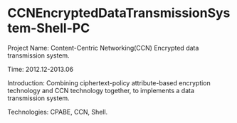 # CCNEncryptedDataTransmissionSystem-Shell-PC

Project Name: Content-Centric Networking(CCN) Encrypted data transmission system.

Time: 2012.12-2013.06

Introduction: Combining ciphertext-policy attribute-based encryption technology and CCN technology together, to implements a data transmission system.

Technologies: CPABE, CCN, Shell.
